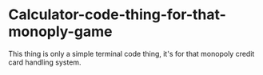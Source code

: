 # Calculator-code-thing-for-that-monoply-game
This thing is only a simple terminal code thing, it's for that monopoly credit card handling system.
